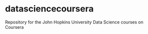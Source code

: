 datasciencecoursera
===================

Repository for the John Hopkins University Data Science courses on Coursera
